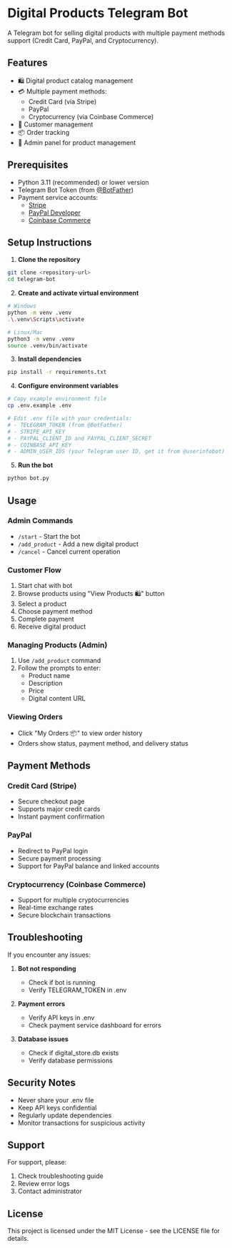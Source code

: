 # Digital Products Telegram Bot

A Telegram bot for selling digital products with multiple payment methods support (Credit Card, PayPal, and Cryptocurrency).

## Features

- 🛍️ Digital product catalog management
- 💳 Multiple payment methods:
  - Credit Card (via Stripe)
  - PayPal
  - Cryptocurrency (via Coinbase Commerce)
- 👤 Customer management
- 📦 Order tracking
- 🔐 Admin panel for product management

## Prerequisites

- Python 3.11 (recommended) or lower version
- Telegram Bot Token (from [@BotFather](https://t.me/BotFather))
- Payment service accounts:
  - [Stripe](https://stripe.com)
  - [PayPal Developer](https://developer.paypal.com)
  - [Coinbase Commerce](https://commerce.coinbase.com)

## Setup Instructions

1. **Clone the repository**
```bash
git clone <repository-url>
cd telegram-bot
```

2. **Create and activate virtual environment**
```bash
# Windows
python -m venv .venv
.\.venv\Scripts\activate

# Linux/Mac
python3 -m venv .venv
source .venv/bin/activate
```

3. **Install dependencies**
```bash
pip install -r requirements.txt
```

4. **Configure environment variables**
```bash
# Copy example environment file
cp .env.example .env

# Edit .env file with your credentials:
# - TELEGRAM_TOKEN (from @BotFather)
# - STRIPE_API_KEY
# - PAYPAL_CLIENT_ID and PAYPAL_CLIENT_SECRET
# - COINBASE_API_KEY
# - ADMIN_USER_IDS (your Telegram user ID, get it from @userinfobot)
```

5. **Run the bot**
```bash
python bot.py
```

## Usage

### Admin Commands
- `/start` - Start the bot
- `/add_product` - Add a new digital product
- `/cancel` - Cancel current operation

### Customer Flow
1. Start chat with bot
2. Browse products using "View Products 🛍" button
3. Select a product
4. Choose payment method
5. Complete payment
6. Receive digital product

### Managing Products (Admin)
1. Use `/add_product` command
2. Follow the prompts to enter:
   - Product name
   - Description
   - Price
   - Digital content URL

### Viewing Orders
- Click "My Orders 📦" to view order history
- Orders show status, payment method, and delivery status

## Payment Methods

### Credit Card (Stripe)
- Secure checkout page
- Supports major credit cards
- Instant payment confirmation

### PayPal
- Redirect to PayPal login
- Secure payment processing
- Support for PayPal balance and linked accounts

### Cryptocurrency (Coinbase Commerce)
- Support for multiple cryptocurrencies
- Real-time exchange rates
- Secure blockchain transactions

## Troubleshooting

If you encounter any issues:

1. **Bot not responding**
   - Check if bot is running
   - Verify TELEGRAM_TOKEN in .env

2. **Payment errors**
   - Verify API keys in .env
   - Check payment service dashboard for errors

3. **Database issues**
   - Check if digital_store.db exists
   - Verify database permissions

## Security Notes

- Never share your .env file
- Keep API keys confidential
- Regularly update dependencies
- Monitor transactions for suspicious activity

## Support

For support, please:
1. Check troubleshooting guide
2. Review error logs
3. Contact administrator

## License

This project is licensed under the MIT License - see the LICENSE file for details. 